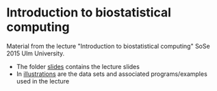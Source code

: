 # Introduction to biostatistical computing

Material from the lecture "Introduction to biostatistical computing"
SoSe 2015 Ulm University.

- The folder [slides](/slides/) contains the lecture slides
- In [illustrations](/illustrations/) are the data sets and associated
  programs/examples used in the lecture
